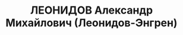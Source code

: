 ---
title: ЛЕОНИДОВ Александр Михайлович (Леонидов-Энгрен)
description: 'Род. в 1892, Украина, Киевская губ., Чигиринский уезд, мест. Каменка,
  украинец. Проживал: РСФСР, г. Свердловск. Областная контора "Заготзерно", технический
  руководитель по качеству.

  Арестован 02.09.1937. Приговор: 13.01.1938 – ВМН. Расстрелян 13.01.1938'
---